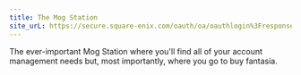 ```yaml
---
title: The Mog Station
site_urL: https://secure.square-enix.com/oauth/oa/oauthlogin%3Fresponse_type%3Dcode%26redirect_uri%3Dhttps%253A%252F%252Fsecure.square-enix.com%252Faccount%252Fapp%252Fsvc%252Ftop%253Frequest%253Dmogstation%26client_id%3Dffxiv_mog%26alar%3D1%26facflg%3D1
---
```

The ever-important Mog Station where you'll find all of your account management needs but, most importantly, where you go to buy fantasia.